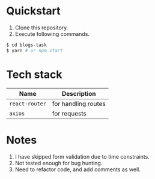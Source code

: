 # Quickstart

1. Clone this repository.
2. Execute following commands.

```sh
$ cd blogs-task
$ yarn # or npm start
```

# Tech stack

| Name           | Description         |
| -------------- | ------------------- |
| `react-router` | for handling routes |
| `axios`        | for requests        |

# Notes

1. I have skipped form validation due to time constraints.
2. Not tested enough for bug hunting.
3. Need to refactor code, and add comments as well.
